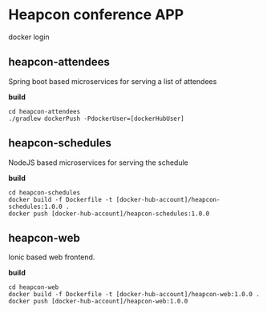 # Heapcon conference APP #

docker login

## heapcon-attendees ##

Spring boot based microservices for serving a list of attendees

**build**

```
cd heapcon-attendees
./gradlew dockerPush -PdockerUser=[dockerHubUser]
```

## heapcon-schedules ##

NodeJS based microservices for serving the schedule

**build**

```
cd heapcon-schedules
docker build -f Dockerfile -t [docker-hub-account]/heapcon-schedules:1.0.0 .
docker push [docker-hub-account]/heapcon-schedules:1.0.0
```

## heapcon-web ##

Ionic based web frontend.

**build**

```
cd heapcon-web
docker build -f Dockerfile -t [docker-hub-account]/heapcon-web:1.0.0 .
docker push [docker-hub-account]/heapcon-web:1.0.0
```
